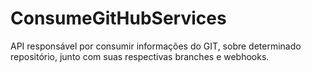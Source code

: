 # ConsumeGitHubServices
API responsável por consumir informações do GIT, sobre determinado repositório, junto com suas respectivas branches e webhooks.
